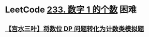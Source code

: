 # LeetCode [233. 数字 1 的个数](https://leetcode-cn.com/problems/number-of-digit-one/) 困难



## [【宫水三叶】将数位 DP 问题转化为计数类模拟题](https://leetcode-cn.com/problems/number-of-digit-one/solution/gong-shui-san-xie-jiang-shu-wei-dp-wen-t-c9oi/)

